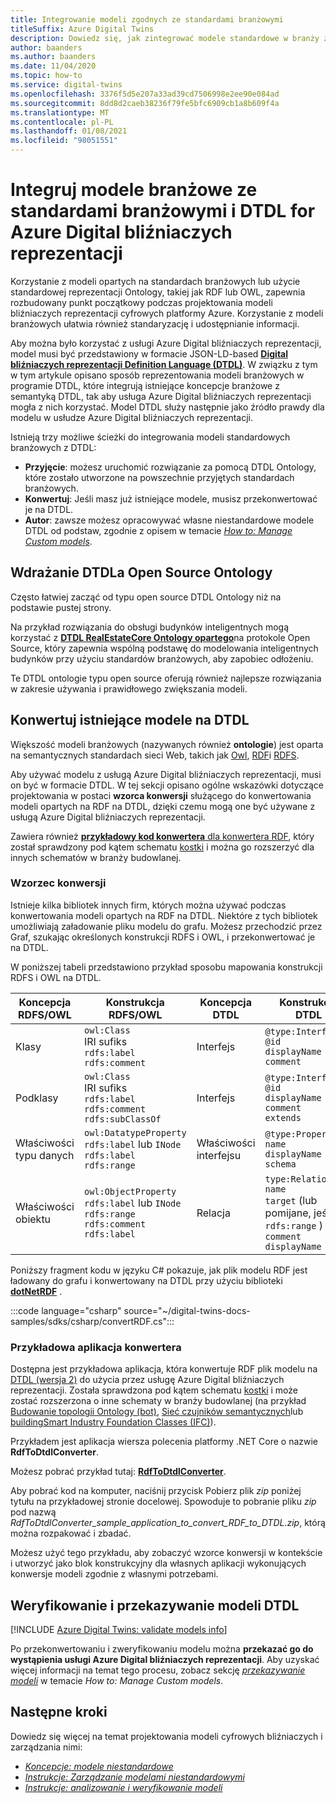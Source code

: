 ```yaml
---
title: Integrowanie modeli zgodnych ze standardami branżowymi
titleSuffix: Azure Digital Twins
description: Dowiedz się, jak zintegrować modele standardowe w branży z DTDL for Azure Digital bliźniaczych reprezentacji przy użyciu specjalnych DTDL ontologie lub konwertowania istniejących ontologie
author: baanders
ms.author: baanders
ms.date: 11/04/2020
ms.topic: how-to
ms.service: digital-twins
ms.openlocfilehash: 3376f5d5e207a33ad39cd7506998e2ee90e084ad
ms.sourcegitcommit: 8dd8d2caeb38236f79fe5bfc6909cb1a8b609f4a
ms.translationtype: MT
ms.contentlocale: pl-PL
ms.lasthandoff: 01/08/2021
ms.locfileid: "98051551"
---
```

# <a name="integrate-industry-standard-models-with-dtdl-for-azure-digital-twins"></a>Integruj modele branżowe ze standardami branżowymi i DTDL for Azure Digital bliźniaczych reprezentacji

Korzystanie z modeli opartych na standardach branżowych lub użycie standardowej reprezentacji Ontology, takiej jak RDF lub OWL, zapewnia rozbudowany punkt początkowy podczas projektowania modeli bliźniaczych reprezentacji cyfrowych platformy Azure. Korzystanie z modeli branżowych ułatwia również standaryzację i udostępnianie informacji.

Aby można było korzystać z usługi Azure Digital bliźniaczych reprezentacji, model musi być przedstawiony w formacie JSON-LD-based [**Digital bliźniaczych reprezentacji Definition Language (DTDL)**](concepts-models.md). W związku z tym w tym artykule opisano sposób reprezentowania modeli branżowych w programie DTDL, które integrują istniejące koncepcje branżowe z semantyką DTDL, tak aby usługa Azure Digital bliźniaczych reprezentacji mogła z nich korzystać. Model DTDL służy następnie jako źródło prawdy dla modelu w usłudze Azure Digital bliźniaczych reprezentacji.

Istnieją trzy możliwe ścieżki do integrowania modeli standardowych branżowych z DTDL:
* **Przyjęcie**: możesz uruchomić rozwiązanie za pomocą DTDL Ontology, które zostało utworzone na powszechnie przyjętych standardach branżowych. 
* **Konwertuj**: Jeśli masz już istniejące modele, musisz przekonwertować je na DTDL.
* **Autor**: zawsze możesz opracowywać własne niestandardowe modele DTDL od podstaw, zgodnie z opisem w temacie [*How to: Manage Custom models*](how-to-manage-model.md).

## <a name="adopt-an-open-source-dtdl-ontology"></a>Wdrażanie DTDLa Open Source Ontology

Często łatwiej zacząć od typu open source DTDL Ontology niż na podstawie pustej strony. 

Na przykład rozwiązania do obsługi budynków inteligentnych mogą korzystać z [**DTDL RealEstateCore Ontology opartego**](https://github.com/Azure/opendigitaltwins-building)na protokole Open Source, który zapewnia wspólną podstawę do modelowania inteligentnych budynków przy użyciu standardów branżowych, aby zapobiec odłożeniu. 

Te DTDL ontologie typu open source oferują również najlepsze rozwiązania w zakresie używania i prawidłowego zwiększania modeli. 

## <a name="convert-existing-models-to-dtdl"></a>Konwertuj istniejące modele na DTDL

Większość modeli branżowych (nazywanych również **ontologie**) jest oparta na semantycznych standardach sieci Web, takich jak [Owl](https://www.w3.org/OWL/), [RDF](https://www.w3.org/2001/sw/wiki/RDF)i [RDFS](https://www.w3.org/2001/sw/wiki/RDFS). 

Aby używać modelu z usługą Azure Digital bliźniaczych reprezentacji, musi on być w formacie DTDL. W tej sekcji opisano ogólne wskazówki dotyczące projektowania w postaci **wzorca konwersji** służącego do konwertowania modeli opartych na RDF na DTDL, dzięki czemu mogą one być używane z usługą Azure Digital bliźniaczych reprezentacji. 

Zawiera również [ **przykładowy kod konwertera** dla konwertera RDF](#sample-converter-application), który został sprawdzony pod kątem schematu [kostki](https://brickschema.org/ontology/) i można go rozszerzyć dla innych schematów w branży budowlanej.

### <a name="conversion-pattern"></a>Wzorzec konwersji

Istnieje kilka bibliotek innych firm, których można używać podczas konwertowania modeli opartych na RDF na DTDL. Niektóre z tych bibliotek umożliwiają załadowanie pliku modelu do grafu. Możesz przechodzić przez Graf, szukając określonych konstrukcji RDFS i OWL, i przekonwertować je na DTDL.   

W poniższej tabeli przedstawiono przykład sposobu mapowania konstrukcji RDFS i OWL na DTDL. 

| Koncepcja RDFS/OWL | Konstrukcja RDFS/OWL | Koncepcja DTDL | Konstrukcja DTDL |
| --- | --- | --- | --- |
| Klasy | `owl:Class`<br>IRI sufiks<br>``rdfs:label``<br>``rdfs:comment`` | Interfejs | `@type:Interface`<br>`@id`<br>`displayName`<br>`comment` 
| Podklasy | `owl:Class`<br>IRI sufiks<br>`rdfs:label`<br>`rdfs:comment`<br>`rdfs:subClassOf` | Interfejs | `@type:Interface`<br>`@id`<br>`displayName`<br>`comment`<br>`extends` 
| Właściwości typu danych | `owl:DatatypeProperty`<br>`rdfs:label` lub `INode`<br>`rdfs:label`<br>`rdfs:range` | Właściwości interfejsu | `@type:Property`<br>`name`<br>`displayName`<br>`schema` 
| Właściwości obiektu | `owl:ObjectProperty`<br>`rdfs:label` lub `INode`<br>`rdfs:range`<br>`rdfs:comment`<br>`rdfs:label` | Relacja | `type:Relationship`<br>`name`<br>`target` (lub pomijane, jeśli nie `rdfs:range` )<br>`comment`<br>`displayName`<br>

Poniższy fragment kodu w języku C# pokazuje, jak plik modelu RDF jest ładowany do grafu i konwertowany na DTDL przy użyciu biblioteki [**dotNetRDF**](https://www.dotnetrdf.org/) . 

:::code language="csharp" source="~/digital-twins-docs-samples/sdks/csharp/convertRDF.cs":::

### <a name="sample-converter-application"></a>Przykładowa aplikacja konwertera 

Dostępna jest przykładowa aplikacja, która konwertuje RDF plik modelu na [DTDL (wersja 2)](https://github.com/Azure/opendigitaltwins-dtdl/blob/master/DTDL/v2/dtdlv2.md) do użycia przez usługę Azure Digital bliźniaczych reprezentacji. Została sprawdzona pod kątem schematu [kostki](https://brickschema.org/ontology/) i może zostać rozszerzona o inne schematy w branży budowlanej (na przykład [Budowanie topologii Ontology (bot)](https://w3c-lbd-cg.github.io/bot/), [Sieć czujników semantycznych](https://www.w3.org/TR/vocab-ssn/)lub [buildingSmart Industry Foundation Classes (IFC)](https://technical.buildingsmart.org/standards/ifc/ifc-schema-specifications/)).

Przykładem jest aplikacja wiersza polecenia platformy .NET Core o nazwie **RdfToDtdlConverter**.

Możesz pobrać przykład tutaj: [**RdfToDtdlConverter**](/samples/azure-samples/rdftodtdlconverter/digital-twins-model-conversion-samples/). 

Aby pobrać kod na komputer, naciśnij przycisk Pobierz plik *zip* poniżej tytułu na przykładowej stronie docelowej. Spowoduje to pobranie pliku *zip* pod nazwą *RdfToDtdlConverter_sample_application_to_convert_RDF_to_DTDL.zip*, którą można rozpakować i zbadać.

Możesz użyć tego przykładu, aby zobaczyć wzorce konwersji w kontekście i utworzyć jako blok konstrukcyjny dla własnych aplikacji wykonujących konwersje modeli zgodnie z własnymi potrzebami.

## <a name="validate-and-upload-dtdl-models"></a>Weryfikowanie i przekazywanie modeli DTDL

[!INCLUDE [Azure Digital Twins: validate models info](../../includes/digital-twins-validate.md)]

Po przekonwertowaniu i zweryfikowaniu modelu można **przekazać go do wystąpienia usługi Azure Digital bliźniaczych reprezentacji**. Aby uzyskać więcej informacji na temat tego procesu, zobacz sekcję [*przekazywanie modeli*](how-to-manage-model.md#upload-models) w temacie *How to: Manage Custom models*.

## <a name="next-steps"></a>Następne kroki 

Dowiedz się więcej na temat projektowania modeli cyfrowych bliźniaczych i zarządzania nimi:
 
* [*Koncepcje: modele niestandardowe*](concepts-models.md)
* [*Instrukcje: Zarządzanie modelami niestandardowymi*](how-to-manage-model.md)
* [*Instrukcje: analizowanie i weryfikowanie modeli*](how-to-parse-models.md)